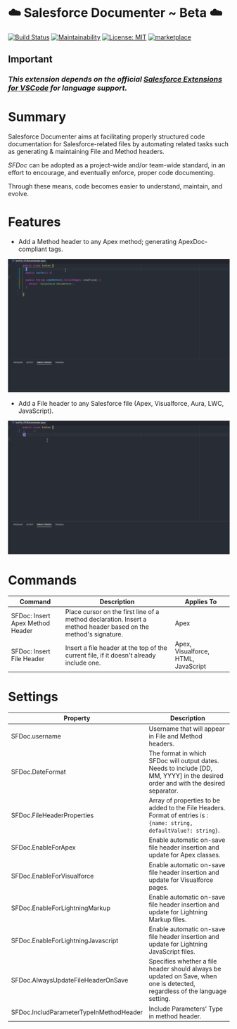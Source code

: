 # ️️☁️ Salesforce Documenter ~ Beta ☁️

[![Build Status](https://dev.azure.com/HugoOM/Salesforce%20Documenter/_apis/build/status/HugoOM.sfdx_autoheader?branchName=master)](https://dev.azure.com/HugoOM/Salesforce%20Documenter/_build/latest?definitionId=2&branchName=master)
[![Maintainability](https://api.codeclimate.com/v1/badges/64c16d2180411eb66da5/maintainability)](https://codeclimate.com/github/HugoOM/sfdx_autoheader/maintainability)
[![License: MIT](https://img.shields.io/badge/License-MIT-blue.svg)](https://opensource.org/licenses/MIT)
[![marketplace](https://vsmarketplacebadge.apphb.com/version/hugoom.sfdx-autoheader.svg?color=blue&style=?style=for-the-badge&logo=visual-studio-code)](https://marketplace.visualstudio.com/items?itemName=HugoOM.sfdx-autoheader)

## **Important**

### _This extension depends on the official [Salesforce Extensions for VSCode](https://marketplace.visualstudio.com/items?itemName=salesforce.salesforcedx-vscode) for language support._

# Summary

Salesforce Documenter aims at facilitating properly structured code documentation for Salesforce-related files by automating related tasks such as generating & maintaining File and Method headers.

_SFDoc_ can be adopted as a project-wide and/or team-wide standard, in an effort to encourage, and eventually enforce, proper code documenting.

Through these means, code becomes easier to understand, maintain, and evolve.

# Features

- Add a Method header to any Apex method; generating ApexDoc-compliant tags.

![Method Header Demo](https://github.com/HugoOM/sfdx_autoheader/blob/master/images/Instructions_MethodHeader.gif?raw=true)

- Add a File header to any Salesforce file (Apex, Visualforce, Aura, LWC, JavaScript).

![File Header Demo](https://github.com/HugoOM/sfdx_autoheader/blob/master/images/Instructions_FileHeader.gif?raw=true)

# Commands

| Command                          | Description                                                                                                     | Applies To                          |
| -------------------------------- | --------------------------------------------------------------------------------------------------------------- | ----------------------------------- |
| SFDoc: Insert Apex Method Header | Place cursor on the first line of a method declaration. Insert a method header based on the method's signature. | Apex                                |
| SFDoc: Insert File Header        | Insert a file header at the top of the current file, if it doesn't already include one.                         | Apex, Visualforce, HTML, JavaScript |

# Settings

| Property                                | Description                                                                                                                       |
| --------------------------------------- | --------------------------------------------------------------------------------------------------------------------------------- |
| SFDoc.username                          | Username that will appear in File and Method headers.                                                                             |
| SFDoc.DateFormat                        | The format in which SFDoc will output dates. Needs to include [DD, MM, YYYY] in the desired order and with the desired separator. |
| SFDoc.FileHeaderProperties              | Array of properties to be added to the File Headers. Format of entries is : `{name: string, defaultValue?: string}`.              |
| SFDoc.EnableForApex                     | Enable automatic on-save file header insertion and update for Apex classes.                                                       |
| SFDoc.EnableForVisualforce              | Enable automatic on-save file header insertion and update for Visualforce pages.                                                  |
| SFDoc.EnableForLightningMarkup          | Enable automatic on-save file header insertion and update for Lightning Markup files.                                             |
| SFDoc.EnableForLightningJavascript      | Enable automatic on-save file header insertion and update for Lightning JavaScript files.                                         |
| SFDoc.AlwaysUpdateFileHeaderOnSave      | Specifies whether a file header should always be updated on Save, when one is detected, regardless of the language setting.       |
| SFDoc.IncludParameterTypeInMethodHeader | Include Parameters' Type in method header.                                                                                        |
